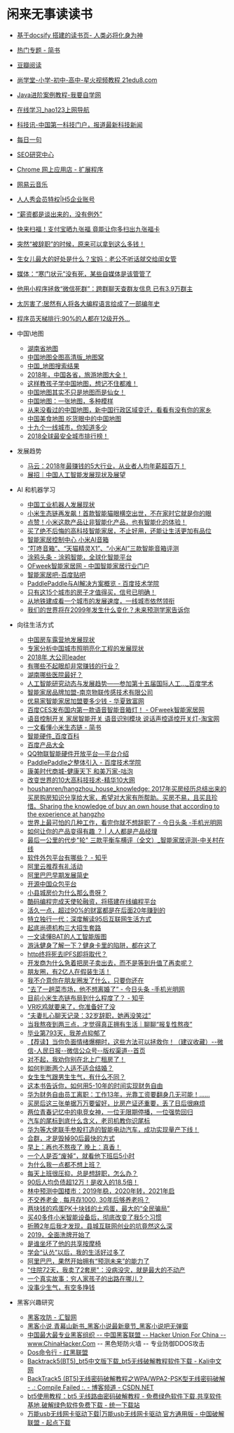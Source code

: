 # 闲来无事读读书
   * <A HREF="http://www.guofei.site/reading/#/docs/D_%E8%87%AA%E6%88%91%E7%AE%A1%E7%90%86%E5%92%8C%E9%A1%B9%E7%9B%AE%E7%AE%A1%E7%90%86/%E3%80%8A%E6%88%90%E5%A4%A7%E4%BA%8B%E8%80%85%E4%B8%8D%E7%BA%A0%E7%BB%93%E3%80%8B">基于docsify 搭建的读书页- 人类必将化身为神</A>
   * <A HREF="http://www.jianshu.com/recommendations/collections?utm_medium=index-collections&utm_source=desktop">热门专题 - 简书</A>
   * <A HREF="https://read.douban.com/"> 豆瓣阅读</A>
   * <A HREF="http://www.21edu8.com/pcnet/programming/3574/">尚学堂-小学-初中-高中-星火视频教程 21edu8.com</A>
   * <A HREF="http://www.51zxw.net/list.aspx?cid=434">Java进阶案例教程-我要自学网</A>
   * <A HREF="http://www.hao123.com/xuexi">在线学习_hao123上网导航</A>
   * <A HREF="http://www.kejixun.com/">科技讯-中国第一科技门户，报道最新科技新闻</A>
   * <A HREF="http://news.iciba.com/views/dailysentence/daily.html#!/detail/title/2017-10-24">每日一句</A>
   * <A HREF="http://bbs.moonseo.cn/">SEO研究中心</A>
   * <A HREF="https://chrome.google.com/webstore/category/extensions">Chrome 网上应用店 - 扩展程序</A>
   * <A HREF="https://music.163.com/">网易云音乐</A>
   * <A HREF="https://www.rrxiu.net/vip#/">人人秀会员特权|H5企业账号</A>
   * <A HREF="https://www.toutiao.com/a6649138705527210510/">“薪资都是谈出来的，没有例外”</A>
   * <A HREF="https://www.toutiao.com/a6651494657064698376/?tt_from=android_share&utm_campaign=client_share&timestamp=1548729117&app=news_article_lite&iid=58451037692&utm_medium=toutiao_android&group_id=6651494657064698376">快来扫福！支付宝晒九张福 竟能让你多扫出九张福卡</A>
   * <A HREF="https://www.toutiao.com/a6649992386208334350/">突然“被辞职”的时候，原来可以拿到这么多钱！</A>
   * <A HREF="https://www.toutiao.com/a6650370001985339908/">生女儿最大的好处是什么？宝妈：老公不听话就交给闺女管</A>
   * <A HREF="http://t.m.youth.cn/transfer/toutiao/url/news.youth.cn/jsxw/201901/t20190130_11859628.htm?tt_group_id=6652222260394328587">媒体：“寒门状元”没有死，某些自媒体是该管管了</A>
   * <A HREF="https://www.toutiao.com/a6633559964164030990/">他用小程序拯救“微信死群”：跨群聊天查群友信息 已有3.9万群主</A>
   * <A HREF="https://www.toutiao.com/a6656219499991138823/">太厉害了:居然有人将各大编程语言绘成了一部编年史</A>
   * <A HREF="https://www.toutiao.com/a6656273269005484555/">程序员天梯排行:90%的人都在12级开外...</A>
* 中国\地图
   * <A HREF="http://p3.pstatp.com/origin/5b45000531049c2fe1ca">湖南省地图</A>
   * <A HREF="http://www.onegreen.net/maps/m/china.htm">中国地图全图高清版_地图窝</A>
   * <A HREF="http://www.onegreen.net/Maps/search.asp">中国_地图搜索结果</A>
   * <A HREF="https://www.toutiao.com/a6489286151336100366/">2018年，中国各省，旅游地图大全！</A>
   * <A HREF="https://www.toutiao.com/a6489029895438467598/">这样教孩子学中国地图，想记不住都难！</A>
   * <A HREF="https://www.toutiao.com/a6497059887707587086/">中国地图其实不只是地图而是仙女！</A>
   * <A HREF="http://itf.mafengwo.cn/client/article.php/info/?id=222412">中国地图：一张地图，多种模样</A>
   * <A HREF="https://www.toutiao.com/a6502017544004567566/">从来没看过的中国地图，新中国行政区域变迁，看看有没有你的家乡</A>
   * <A HREF="https://www.toutiao.com/a6407538411866948098/">中国美食地图 吃货眼中的中国地图</A>
   * <A HREF="https://www.toutiao.com/a6512561174897230340/">十九个一线城市，你知道多少</A>
   * <A HREF="https://www.toutiao.com/a6514446249754624525/">2018全球最安全城市排行榜！</A>

* 发展趋势
   * <A HREF="https://www.toutiao.com/a6512234025044673031/">马云：2018年最赚钱的5大行业，从业者人均年薪超百万！</A>
   * <A HREF="https://www.toutiao.com/a6486319016917860877/">展招｜中国人工智能发展现状及展望</A>

* AI 和机器学习
   * <A HREF="https://www.toutiao.com/a6458141137198235917/">中国工业机器人发展现状</A>
   * <A HREF="https://www.toutiao.com/a6516244396524962307/">小米生态链再发飙！首款智能猫眼横空出世，不在家时它就是你的眼</A>
   * <A HREF="https://www.toutiao.com/a6516356125791617540/">点赞！小米这款产品让非智能化产品，也有智能化的体验！</A>
   * <A HREF="https://temai.snssdk.com/article/feed/index/?id=14810256&source_type=12&content_type=2&adid=__AID__&tt_group_id=6515629502163321358">买了绝不后悔的高科技智能家居，不止好用，还能让生活更加有品位</A>
   * <A HREF="https://www.toutiao.com/a6517024073392849412/">智能家居控制中心 小米AI音箱</A>
   * <A HREF="https://www.toutiao.com/a6516409427854098958/">“叮咚音箱”、“天猫精灵X1”、“小米AI”三款智能音箱评测</A>
   * <A HREF="https://www.tuya.com/news">涂鸦头条 - 涂鸦智能，全球化智能平台</A>
   * <A HREF="http://smarthome.ofweek.com/">OFweek智能家居网 - 中国智能家居行业门户</A>
   * <A HREF="https://tieba.baidu.com/f?kw=%D6%C7%C4%DC%BC%D2%BE%D3&fr=ala0&tpl=5">智能家居吧-百度贴吧</A>
   * <A HREF="http://bit.baidu.com/course/detail/id/96/column/7.html">PaddlePaddle与AI解决方案概览 - 百度技术学院</A>
   * <A HREF="https://www.toutiao.com/a6498633674613850638/">只有这15个城市的房子才值得买，信号已明确！</A>
   * <A HREF="https://www.toutiao.com/a6504780822023766542/">从地铁建成看一个城市的发展速度，一线城市依然领衔</A>
   * <A HREF="https://www.toutiao.com/a6516856613100323341/">我们的世界将在2099年发生什么变化？未来预测学家告诉你</A>


* 向往生活方式
   * <A HREF="https://www.toutiao.com/a6320718817329709314/">中国房车露营地发展现状</A>
   * <A HREF="https://www.toutiao.com/a6487775161108922893/">专家分析中国城市照明亮化工程的发展现状</A>
   * <A HREF="https://www.toutiao.com/a6539081254279577864/">2018年 大公司leader</A>
   * <A HREF="https://www.toutiao.com/a6500157030945276174/">有哪些不起眼却非常赚钱的行业？</A>
   * <A HREF="https://www.toutiao.com/a6515228806062539016/">湖南哪些医院最好？</A>
   * <A HREF="http://xueshu.baidu.com/s?wd=paperuri%3A(286c158cbf967418ba0be6208c8a3741)&filter=sc_long_sign&tn=SE_baiduxueshu_c1gjeupa&ie=utf-8&sc_ks_para=q%3D%E4%BA%BA%E5%B7%A5%E6%99%BA%E8%83%BD%E7%A0%94%E7%A9%B6%E5%8A%A8%E6%80%81%E4%B8%8E%E5%8F%91%E5%B1%95%E8%B6%8B%E5%8A%BF%E2%80%94%E2%80%94%E5%8F%82%E5%8A%A0%E7%AC%AC%E5%8D%81%E4%BA%94%E5%B1%8A%E5%9B%BD%E9%99%85%E4%BA%BA%E5%B7%A5%E6%99%BA%E8%83%BD%E8%81%94%E5%90%88%E5%A4%A7%E4%BC%9A%E6%80%BB%E7%BB%93%E6%8A%A5%E5%91%8A">人工智能研究动态与发展趋势——参加第十五届国际人工..._百度学术</A>
   * <A HREF="http://www.wulian.cc/agent/">智能家居品牌加盟-南京物联传感技术有限公司</A>
   * <A HREF="http://www.zuizhifu.com/jiameng/jmf/47425.html">优易家智能家居加盟要多少钱 - 华夏致富网</A>
   * <A HREF="http://smarthome.ofweek.com/2018-01/ART-91005-8220-30187519.html">百度CES发布国内第一款语音智能音箱灯！ - OFweek智能家居网</A>
   * <A HREF="https://item.taobao.com/item.htm?spm=a230r.1.14.26.2gU9ki&id=536118204906&ns=1&abbucket=19#detail">语音控制开关 家居智能开关 语音识别模块 说话声控遥控开关灯-淘宝网</A>
   * <A HREF="https://www.jianshu.com/p/add77eae3549">一文看懂小米生态链 - 简书</A>
   * <A HREF="https://baike.baidu.com/item/%E6%99%BA%E8%83%BD%E7%A1%AC%E4%BB%B6/15203318?fr=aladdin">智能硬件_百度百科</A>
   * <A HREF="https://www.baidu.com/more/">百度产品大全</A>
   * <A HREF="http://iot.open.qq.com/introduction">QQ物联智能硬件开放平台—平台介绍</A>
   * <A HREF="http://bit.baidu.com/course/detail/id/159/column/7.html">PaddlePaddle之整体引入 - 百度技术学院</A>
   * <A HREF="http://www.kmsd1818.com/">康美时代商城-健康天下 和美万家-咕泡</A>
   * <A HREF="http://www.maigoo.com/top/316906.html">改变世界的10大高科技技术-精华10大网</A>
   * <A HREF="https://github.com/houshanren/hangzhou_house_knowledge">houshanren/hangzhou_house_knowledge: 2017年买房经历总结出来的买房购房知识分享给大家，希望对大家有所帮助。买房不易，且买且珍惜。Sharing the knowledge of buy an own house that according to the experience at hangzho</A>
   * <A HREF="http://m.gmw.cn/toutiao/2018-02/25/content_120535881.htm?tt_group_id=6526386678402122253">世界上最可怕的几种工作，看完你就不想辞职了 - 今日头条 -手机光明网</A>
   * <A HREF="http://www.woshipm.com/pd/7758.html">如何让你的产品变得有趣 ？ | 人人都是产品经理</A>
   * <A HREF="http://sh.zol.com.cn/594/5943567_all.html">最后一公里的代步&quot;轮&quot; 三款平衡车横评（全文）_智能家居评测-中关村在线</A>
   * <A HREF="https://www.zhihu.com/question/19907087?sort=created">软件外包平台有哪些？ - 知乎</A>
   * <A HREF="https://promotion.aliyun.com/ntms/act/group/team.html?group=Sp6vWTIDi6">阿里云推荐有礼活动</A>
   * <A HREF="https://www.toutiao.com/a6533089233282793998/">阿里巴巴早期发展简史</A>
   * <A HREF="https://zb.oschina.net/projects/list.html">开源中国众包平台</A>
   * <A HREF="https://www.toutiao.com/a6549120280390795528/">小县城房价为什么那么贵呀？</A>
   * <A HREF="https://www.toutiao.com/a6549009972481491459/">酷码编程完成天使轮融资，将搭建在线编程平台</A>
   * <A HREF="https://m.hexun.com/hz/toutiao/2018-04-24/192890957.html?tt_group_id=6547798848192905732">活久一点，超过90%的财富都是在后面20年赚到的</A>
   * <A HREF="https://www.toutiao.com/a6548974701924844039/">特立独行一代：深度解读95后互联网生活方式</A>
   * <A HREF="https://www.toutiao.com/a6550682980266803725/">起底尚德机构三大招生套路</A>
   * <A HREF="https://www.toutiao.com/a6550756573713531396/">一文读懂BAT的人工智能版图</A>
   * <A HREF="https://www.toutiao.com/a6543861028365533700/">游泳健身了解一下？健身卡里的陷阱，都在这了</A>
   * <A HREF="https://www.toutiao.com/a6550944165406966279/">http终将死去IPFS即将取代？</A>
   * <A HREF="https://www.toutiao.com/a6551134950513443080/">开发商为什么急着把房子卖出去，而不是等到升值了再卖呢？</A>
   * <A HREF="https://www.toutiao.com/a6551183370062135812/">朋友圈，有2亿人在假装生活！</A>
   * <A HREF="https://www.toutiao.com/a6544018470948848132/">我不介意你在朋友圈发了什么，只要你还在</A>
   * <A HREF="http://m.gmw.cn/toutiao/2018-05/03/content_120844128.htm?tt_group_id=6551166406262522372">“去了一趟菜市场，他不想离婚了” - 今日头条 -手机光明网</A>
   * <A HREF="https://www.zhihu.com/question/37272458">目前小米生态链布局到什么程度了？ - 知乎</A>
   * <A HREF="https://baijiahao.baidu.com/s?id=1589367248679781455&wfr=spider&for=pc">VR吃鸡就要来了，你准备好了没</A>
   * <A HREF="https://www.toutiao.com/a6606989225164276237/">“夫妻扎心聊天记录：32岁辞职，她再没笑过”</A>
   * <A HREF="https://www.toutiao.com/a6618521442449392142/">当我熬夜到两三点，才觉得真正拥有生活｜聊聊“报复性熬夜”</A>
   * <A HREF="https://www.toutiao.com/a6609502380549472782/">毕业第793天，我差点抑郁了</A>
   * <A HREF="https://m2.people.cn/r/MV8wXzExODAyNzc2XzIwNDQwOV8xNTQwNzMxNTEy?source=da&tt_group_id=6617391995465761284">【荐读】当你负面情绪爆棚时，这些方法可以拯救你！（建议收藏）--微信-人民日报--微信公众号--版权渠道--首页</A>
   * <A HREF="https://www.toutiao.com/a6600040022383002120/">对不起，我劝你别在北上广租房了！</A>
   * <A HREF="https://www.toutiao.com/a6615017304298095117/">如何判断两个人适不适合结婚？</A>
   * <A HREF="https://www.toutiao.com/a6616619697464934919/">女生生气跟男生生气，有什么不同？</A>
   * <A HREF="https://www.toutiao.com/a6624763961537462788/">这本书告诉你，如何用5-10年的时间实现财务自由</A>
   * <A HREF="https://www.toutiao.com/a6596895286147154439/">华为财务自由员工离职：工作13年，光靠工资要翻身几无可能！……</A>
   * <A HREF="https://www.toutiao.com/a6625394000926867975/">买房后这三张单据万万要留好，比房产证还重要，丢了日后很麻烦</A>
   * <A HREF="https://www.toutiao.com/a6625519246849868301/">两位青春记忆中的电竞女神，一位无限期停播，一位强势回归</A>
   * <A HREF="https://www.toutiao.com/a6614304547231760909/">汽车的尾标到底什么含义，老司机教你识尾标</A>
   * <A HREF="https://baijiahao.baidu.com/s?id=1617307072019114523&wfr=spider&for=pc">华为等大佬联手参股打造的智能电动汽车，成功实现量产下线！</A>
   * <A HREF="https://www.toutiao.com/a6629168227958129156/">合群，才是毁掉90后最快的方式</A>
   * <A HREF="https://www.toutiao.com/a6627426371054338573/">早上：再也不熬夜了 晚上：真香！</A>
   * <A HREF="https://www.toutiao.com/a6604828621825638920/">一个人是否“废掉”，就看他下班后5小时</A>
   * <A HREF="https://www.toutiao.com/a6629577202704843268/">为什么我一点都不想上班？</A>
   * <A HREF="https://www.toutiao.com/a6630290257898111245/">每天上班很压抑，总是想辞职，怎么办？</A>
   * <A HREF="https://www.toutiao.com/a6630957240691982862/">90后人均负债超12万！是收入的18.5倍！</A>
   * <A HREF="https://www.toutiao.com/a6630674106004029966/">林中预测中国楼市：2019年稳，2020年转，2021年启</A>
   * <A HREF="https://www.toutiao.com/a6548419488562282756/">不交养老金 , 每月存1000, 30年后够养老吗？</A>
   * <A HREF="https://www.toutiao.com/a6628791675768537608/">两块钱的鸡蛋PK十块钱的土鸡蛋，最大的“全民骗局”</A>
   * <A HREF="https://www.toutiao.com/a6632186248012251652/">买40多件小米智能设备后，彻底改变了我5个习惯</A>
   * <A HREF="https://www.toutiao.com/a6603593067557552647/">折腾2年后我才发现，县城互联网创业的坑竟然这么深</A>
   * <A HREF="https://www.toutiao.com/a6632683790361690638/">2019，全面洗牌开始了</A>
   * <A HREF="https://www.toutiao.com/a6634052237075169805/">是谁坐坏了他的共享按摩椅</A>
   * <A HREF="https://www.toutiao.com/a6639491209016377860/">学会“认怂”以后，我的生活好过多了</A>
   * <A HREF="https://www.toutiao.com/a6641756329251701252/">阿里巴巴，果然开始拥有“预测未来”的能力了</A>
   * <A HREF="https://www.toutiao.com/a6641745293064798727/">&quot;住院72天，我卖了2套房&quot;：没病没灾，就是最大的不动产</A>
   * <A HREF="https://www.toutiao.com/a6647297530142917127/">一个真实故事：穷人家孩子的出路在哪儿？</A>
   * <A HREF="https://www.toutiao.com/a6634880476567831054/">没事少生气，有空多挣钱</A>

* 黑客兴趣研究
   * <A HREF="http://book.hubwiz.com/55750a1f6a1625018cfa6b01">黑客攻防 - 汇智网</A>
   * <A HREF="http://www.heikexs.com/">黑客小说,青幕山新书_黑客小说最新章节_黑客小说吧无弹窗</A>
   * <A HREF="http://www.chinahacker.com/index.asp">中国最大最专业黑客组织 -- 中国黑客联盟 -- Hacker Union For China -- www.ChinaHacker.Com -- 黑色矩防火墙 -- 专业防御DDOS攻击</A>
   * <A HREF="http://www.2cto.com/os/dos/">Dos命令行 - 红黑联盟</A>
   * <A HREF="http://www.kali.org.cn/forum-21-1.html">Backtrack5(BT5)_bt5中文版下载_bt5无线破解教程软件下载 - Kali中文网</A>
   * <A HREF="http://blog.csdn.net/aniven/article/details/6748070">BackTrack5 (BT5)无线密码破解教程之WPA/WPA2-PSK型无线密码破解 - .: Compile Failed :. - 博客频道 - CSDN.NET</A>
   * <A HREF="http://www.3987.com/article/soft/12833.html">bt5使用教程：bt5 无线路由密码破解教程 - 免费绿色软件下载,共享软件基地,破解绿色软件免费下载 - 统一下载站</A>
   * <A HREF="http://www.cncrk.com/downinfo/100777.html">万能usb无线网卡驱动下载|万能usb无线网卡驱动 官方通用版 - 中国破解联盟 - 起点下载</A>
